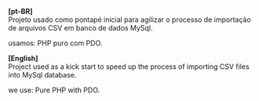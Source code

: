 <strong>[pt-BR]</strong><br>
Projeto usado como pontapé inicial para agilizar o processo de importação de arquivos CSV em banco de dados MySql.


usamos:
PHP puro com PDO.

<strong>[English]</strong><br>
Project used as a kick start to speed up the process of importing CSV files into MySql database.

we use:
Pure PHP with PDO.